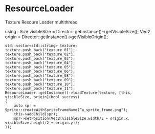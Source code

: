 ResourceLoader
==============

Texture Resoure Loader multithread

using :
Size visibleSize = Director::getInstance()->getVisibleSize();
    Vec2 origin = Director::getInstance()->getVisibleOrigin();
    
    std::vector<std::string> texture;
    texture.push_back("texture_01");
    texture.push_back("texture_02");
    texture.push_back("texture_03");
    texture.push_back("texture_04");
    texture.push_back("texture_05");
    texture.push_back("texture_06");
    texture.push_back("texture_08");
    texture.push_back("texture_09");
    texture.push_back("texture_10");
    texture.push_back("texture_11");
    ResourceLoader::getInstance()->loadTexture(texture, [this, visibleSize, origin](bool success)
    {
        auto spr = Sprite::createWithSpriteFrameName(“a_sprite_frame.png");
        this->addChild(spr);
        spr->setPosition(Vec2(visibleSize.width/2 + origin.x, visibleSize.height/2 + origin.y));
    });

